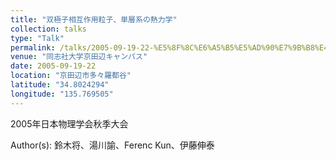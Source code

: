 ```yaml
---
title: "双極子相互作用粒子、単層系の熱力学"
collection: talks
type: "Talk"
permalink: /talks/2005-09-19-22-%E5%8F%8C%E6%A5%B5%E5%AD%90%E7%9B%B8%E4%BA%92%E4%BD%9C%E7%94%A8%E7%B2%92%E5%AD%90%E3%80%81%E5%8D%98%E5%B1%A4%E7%B3%BB%E3%81%AE%E7%86%B1%E5%8A%9B%E5%AD%A6
venue: "同志社大学京田辺キャンパス"
date: 2005-09-19-22
location: "京田辺市多々羅都谷"
latitude: "34.8024294"
longitude: "135.769505"
---
```


2005年日本物理学会秋季大会

Author(s): 鈴木将、湯川諭、Ferenc Kun、伊藤伸泰
